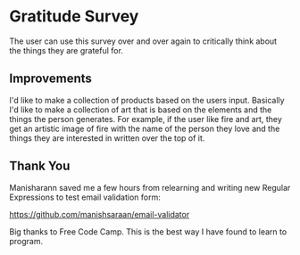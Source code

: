 # Gratitude Survey

The user can use this survey over and over again to critically think about the things they are grateful for.

## Improvements

I'd like to make a collection of products based on the users input. Basically I'd like to make a collection of art that is based on the elements and the things the person generates. For example, if the user like fire and art, they get an artistic image of fire with the name of the person they love and the things they are interested in written over the top of it.

## Thank You

Manisharann saved me a few hours from relearning and writing new Regular Expressions to test email validation form:

https://github.com/manishsaraan/email-validator

Big thanks to Free Code Camp. This is the best way I have found to learn to program.